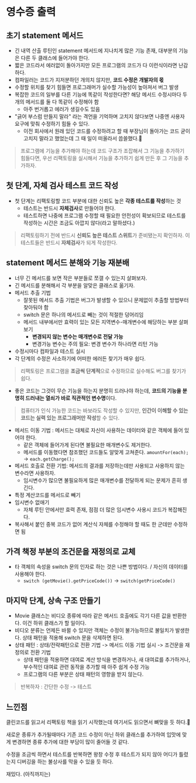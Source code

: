 
# 영수증 출력

## 초기 statement 메서드
- 긴 내역 산출 루틴인 statement 메서드에 지나치게 많은 기능 존재, 대부분의 기능은 다른 두 클래스에 들어가야 한다. 
- 짧은 코드라서 에러없이 돌아가지만 모든 프로그램의 코드가 다 이런식이라면 난감하다.
- 컴파일러는 코드가 지저분하던 개의치 않지만, **코드 수정은 개발자의 몫**
- 수정할 위치를 찾기 힘들면 프로그래머가 실수할 가능성이 높아져서 버그 발생
- 복잡한 코드의 일부를 다른 기능에 똑같이 작성한다면? 해당 메서드 수정시마다 두개의 메서드를 둘 다 똑같이 수정해야 함
  - 아주 번거롭고 에러가 생길수도 있음 
- "긁어 부스럼 만들지 말라" 라는 격언을 기억하며 고치지 않다보면 나중엔 사용자 요구에 맞춰 수정하기 힘들 수 있다.
  - 이전 회사에서 원래 있던 코드를 수정하려고 할 때 부장님이 돌아가는 코드 굳이 고치지 말라고 했었는데 그 때 일이 떠올라서 씁쓸했다.🥺
> 프로그램에 기능을 추가해야 하는데 코드 구조가 조잡해서 그 기능을 추가하기 힘들다면, 우선 리팩토링을 실시해서 기능을 추가하기 쉽게 만든 후 그 기능을 추가하자.

## 첫 단계, 자체 검사 테스트 코드 작성  
- 첫 단계는 리팩토링할 코드 부분에 대한 신뢰도 높은 **각종 테스트를 작성**하는 것
  - 테스트는 반드시 **자체검사**로 만들어야 한다. 
  - 테스트하면 나중에 프로그램 수정할 때 필요한 안전성이 확보되므로 테스트를 작성하는 시간은 조금도 아깝지 않다(라고 말하셨다.)
> 리팩토링하기 전에 반드시 **신뢰도 높은 테스트 스위트**가 준비됐는지 확인하자. 이 테스트들은 반드시 **자체검사**가 되게 작성한다.

## statement 메서드 분해와 기능 재분배
- 너무 긴 메서드를 보면 작은 부분들로 쪼갤 수 있는지 살펴보자. 
- 긴 메서드를 분해해서 각 부분을 알맞은 클래스로 옮기자. 
- 메서드 추출 기법
  - 잘못된 메서드 추출 기법은 버그가 발생할 수 있으니 문제없이 추출할 방법부터 찾아둬야 함 
  - switch 문은 하나의 메서드로 빼는 것이 적절한 덩어리임
  - 메서드 내부에서만 효력이 있는 모든 지역변수-매개변수에 해당하는 부분 살펴보기 
    - **변경되지 않는 변수는 매개변수로 전달 가능**
    - 변경가능 변수는 주의 필요: 변경 변수가 하나라면 리턴 가능
- 수정시마다 컴파일과 테스트 실시 
- 각 단계의 수정은 사소하기에 어떠한 에러든 찾기가 매우 쉽다. 
> 리팩토링은 프로그램을 **조금씩 단계적**으로 수정하므로 실수해도 버그를 찾기가 쉽다. 
- 좋은 코드는 그것이 무슨 기능을 하는지 분명히 드러나야 하는데, **코드의 기능을 분명히 드러내는 열쇠가 바로 직관적인 변수명**이다.
> 컴퓨터가 인식 가능한 코드는 바보라도 작성할 수 있지만, **인간이 이해할 수 있는 코드는 실력 있는 프로그래머만 작성**할 수 있다.
- 메서드 이동 기법 : 메서드는 대체로 자신이 사용하는 데이터와 같은 객체에 들어 있어야 한다. 
  - 같은 객체에 들어가게 된다면 불필요한 매개변수도 제거한다.
  - 메서드를 이동했다면 참조했던 코드들도 알맞게 고쳐준다. `amountFor(each);` -> `each.getCharge();`
- 메서드 호출로 전환 기법: 메서드의 결과를 저장하는데만 사용되고 사용하지 않는 변수라면 사용하자.
  - 임시변수가 많으면 불필요하게 많은 매개변수를 전달하게 되는 문제가 흔히 생긴다. 
- 특정 계산코드를 메서드로 빼기
- 임시변수 없애기 
  - 자체 루틴 안에서만 효력 존재, 점점 더 많은 임시변수 사용시 코드가 복잡해진다.
- 복사해서 붙인 중복 코드가 없어 계산식 자체를 수정해야 할 때도 한 군데만 수정하면 됨

## 가격 책정 부분의 조건문을 재정의로 교체
- 타 객체의 속성을 switch 문의 인자로 하는 것은 나쁜 방법이다. / 자신의 데이터를 사용해야 한다.
  - `switch (getMovie().getPriceCode())` -> `switch(getPriceCode()`

## 마지막 단계, 상속 구조 만들기 
- Movie 클래스는 비디오 종류에 따라 같은 메서드 호출에도 각기 다른 값을 반환한다. 이건 하위 클래스가 할 일이다.
- 비디오 분류는 언제든 바뀔 수 있지만 객체는 수정이 불가능하므로 불일치가 발생한다. 상태 패턴을 적용해 switch 문을 삭제하면 된다. 
- 상태 패턴 : 상태/전략패턴으로 전환 기법 -> 메서드 이동 기법 실시 -> 조건문을 재정의로 전환 기법 
  - 상태 패턴을 적용하면 대여료 계산 방식을 변경하거나, 새 대여료를 추가하거나, 부수적인 대여료 관련 동작을 추가할 때 아주 쉽게 수정 가능
  - 프로그램의 다른 부분은 상태 패턴의 영향을 받지 않는다.

> 반복하자 : 간단한 수정 -> 테스트


## 느낀점
클린코드를 읽고서 리팩토링 책을 읽기 시작했는데 여기서도 읽으면서 뼈맞을 듯 하다.🥸

새로운 종류가 추가될때마다 기존 코드 수정이 아닌 하위 클래스를 추가하여 입맛에 맞게 변경하면 종류 추가에 대한 부담이 많이 줄어들 것 같다.

수정을 조금씩 하면서 테스트를 반복하면 왕창 수정 후 테스트가 되지 않아 어디가 틀렸는지 디버깅을 하는 불상사를 막을 수 있을 듯 하다.

재밌다. (아직까지는)
